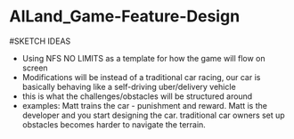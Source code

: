 # AILand_Game-Feature-Design

#SKETCH IDEAS
* Using NFS NO LIMITS as a template for how the game will flow on screen 
* Modifications will be instead of a traditional car racing, our car is basically behaving like a self-driving uber/delivery vehicle
* this is what the challenges/obstacles will be structured around
* examples: 
Matt trains the car - punishment and reward.
Matt is the developer and you start designing the car.
traditional car owners set up obstacles becomes harder to navigate the terrain.
